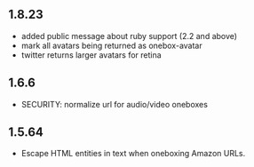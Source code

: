 ## 1.8.23

  * added public message about ruby support (2.2 and above)
  * mark all avatars being returned as onebox-avatar
  * twitter returns larger avatars for retina

## 1.6.6

  * SECURITY: normalize url for audio/video oneboxes

## 1.5.64

  * Escape HTML entities in text when oneboxing Amazon URLs.
